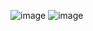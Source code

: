 ![image](https://github.com/user-attachments/assets/564bfdd6-2a1b-4e0c-bda0-ff43d929fa98)
![image](https://github.com/user-attachments/assets/ac0541d5-d84b-4e8c-b467-15576fdfa3bb)

